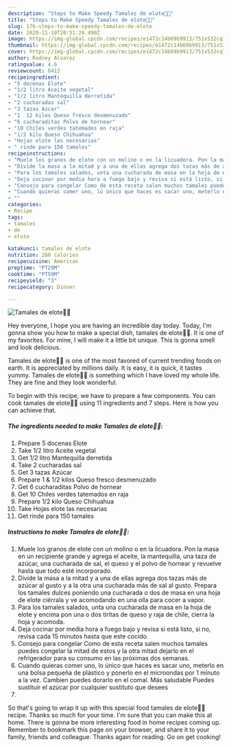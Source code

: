 ```yaml
---
description: "Steps to Make Speedy Tamales de elote🌽🌽"
title: "Steps to Make Speedy Tamales de elote🌽🌽"
slug: 176-steps-to-make-speedy-tamales-de-elote
date: 2020-11-10T20:51:24.490Z
image: https://img-global.cpcdn.com/recipes/e1472c14b69b9913/751x532cq70/tamales-de-elote🌽🌽-foto-principal.jpg
thumbnail: https://img-global.cpcdn.com/recipes/e1472c14b69b9913/751x532cq70/tamales-de-elote🌽🌽-foto-principal.jpg
cover: https://img-global.cpcdn.com/recipes/e1472c14b69b9913/751x532cq70/tamales-de-elote🌽🌽-foto-principal.jpg
author: Rodney Alvarez
ratingvalue: 4.6
reviewcount: 6413
recipeingredient:
- "5 docenas Elote"
- "1/2 litro Aceite vegetal"
- "1/2 litro Mantequilla derretida"
- "2 cucharadas sal"
- "3 tazas Azcar"
- "1  12 kilos Queso fresco desmenuzado"
- "6 cucharaditas Polvo de hornear"
- "10 Chiles verdes tatemados en raja"
- "1/2 kilo Queso Chihuahua"
- "Hojas elote las necesarias"
- " rinde para 150 tamales"
recipeinstructions:
- "Muele los granos de elote con un molino o en la licuadora. Pon la masa en un recipiente grande y agrega el aceite, la mantequilla, una taza de azúcar, una cucharada de sal, el queso y el polvo de hornear y revuelve hasta que todo esté incorporado."
- "Divide la masa a la mitad y a una de ellas agrega dos tazas más de azúcar al gusto y a la otra una cucharada más de sal al gusto. Prepara los tamales dulces poniendo una cucharada o dos de masa en una hoja de elote ciérrala y ve acomodando en una olla para cocer a vapor."
- "Para los tamales salados, unta una cucharada de masa en la hoja de elote y encima pon una o dos tiritas de queso y raja de chile, cierra la hoja y acomoda."
- "Deja cocinar por media hora a fuego bajo y revisa si está listo, si no, revisa cada 15 minutos hasta que este cocido."
- "Consejo para congelar Como de esta receta salen muchos tamales puedes congelar la mitad de estos y la otra mitad dejarlo en el refrigerador para su consumo en las próximas dos semanas."
- "Cuando quieras comer uno, lo único que haces es sacar uno, meterlo en una bolsa pequeña de plástico y ponerlo en el microondas por 1 minuto a la vez. Cambien puedes dorarlo en el comal. Más saludable Puedes sustituir el azúcar por cualquier sustituto que desees"
- ""
categories:
- Recipe
tags:
- tamales
- de
- elote

katakunci: tamales de elote 
nutrition: 260 calories
recipecuisine: American
preptime: "PT29M"
cooktime: "PT59M"
recipeyield: "3"
recipecategory: Dinner

---
```



![Tamales de elote🌽🌽](https://img-global.cpcdn.com/recipes/e1472c14b69b9913/751x532cq70/tamales-de-elote🌽🌽-foto-principal.jpg)

Hey everyone, I hope you are having an incredible day today. Today, I'm gonna show you how to make a special dish, tamales de elote🌽🌽. It is one of my favorites. For mine, I will make it a little bit unique. This is gonna smell and look delicious.

Tamales de elote🌽🌽 is one of the most favored of current trending foods on earth. It is appreciated by millions daily. It is easy, it is quick, it tastes yummy. Tamales de elote🌽🌽 is something which I have loved my whole life. They are fine and they look wonderful.




To begin with this recipe, we have to prepare a few components. You can cook tamales de elote🌽🌽 using 11 ingredients and 7 steps. Here is how you can achieve that.

<!--inarticleads1-->

##### The ingredients needed to make Tamales de elote🌽🌽:

1. Prepare 5 docenas Elote
1. Take 1/2 litro Aceite vegetal
1. Get 1/2 litro Mantequilla derretida
1. Take 2 cucharadas sal
1. Get 3 tazas Azúcar
1. Prepare 1 &amp; 1/2 kilos Queso fresco desmenuzado
1. Get 6 cucharaditas Polvo de hornear
1. Get 10 Chiles verdes tatemados en raja
1. Prepare 1/2 kilo Queso Chihuahua
1. Take Hojas elote las necesarias
1. Get  rinde para 150 tamales




<!--inarticleads2-->

##### Instructions to make Tamales de elote🌽🌽:

1. Muele los granos de elote con un molino o en la licuadora. Pon la masa en un recipiente grande y agrega el aceite, la mantequilla, una taza de azúcar, una cucharada de sal, el queso y el polvo de hornear y revuelve hasta que todo esté incorporado.
1. Divide la masa a la mitad y a una de ellas agrega dos tazas más de azúcar al gusto y a la otra una cucharada más de sal al gusto. Prepara los tamales dulces poniendo una cucharada o dos de masa en una hoja de elote ciérrala y ve acomodando en una olla para cocer a vapor.
1. Para los tamales salados, unta una cucharada de masa en la hoja de elote y encima pon una o dos tiritas de queso y raja de chile, cierra la hoja y acomoda.
1. Deja cocinar por media hora a fuego bajo y revisa si está listo, si no, revisa cada 15 minutos hasta que este cocido.
1. Consejo para congelar Como de esta receta salen muchos tamales puedes congelar la mitad de estos y la otra mitad dejarlo en el refrigerador para su consumo en las próximas dos semanas.
1. Cuando quieras comer uno, lo único que haces es sacar uno, meterlo en una bolsa pequeña de plástico y ponerlo en el microondas por 1 minuto a la vez. Cambien puedes dorarlo en el comal. Más saludable Puedes sustituir el azúcar por cualquier sustituto que desees
1. 




So that's going to wrap it up with this special food tamales de elote🌽🌽 recipe. Thanks so much for your time. I'm sure that you can make this at home. There is gonna be more interesting food in home recipes coming up. Remember to bookmark this page on your browser, and share it to your family, friends and colleague. Thanks again for reading. Go on get cooking!
